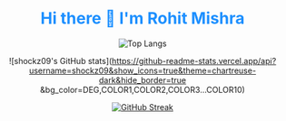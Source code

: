 <h1 align='center' style="color:DodgerBlue;"> Hi there 👋 I'm Rohit Mishra </h1>


<div align="center">

 ![Top Langs](https://github-readme-stats.vercel.app/api/top-langs/?username=shockz09&layout=compact&theme=chartreuse-dark&hide_border=true)

</div>

<div align="center">
 
![shockz09's GitHub stats](https://github-readme-stats.vercel.app/api?username=shockz09&show_icons=true&theme=chartreuse-dark&hide_border=true &bg_color=DEG,COLOR1,COLOR2,COLOR3...COLOR10)
  
</div>


<div align="center">

[![GitHub Streak](http://github-readme-streak-stats.herokuapp.com?user=shockz09&theme=chartreuse-dark&hide_border=true)](https://git.io/streak-stats)
 </div>
  <!--
**shockz09/shockz09** is a ✨ _special_ ✨ repository because its `README.md` (this file) appears on your GitHub profile.

Here are some ideas to get you started:

- 🔭 I’m currently working on ...
- 🌱 I’m currently learning ...
- 👯 I’m looking to collaborate on ...
- 🤔 I’m looking for help with ...
- 💬 Ask me about ...
- 📫 How to reach me: ...
- 😄 Pronouns: ...
- ⚡ Fun fact: ...
-->
